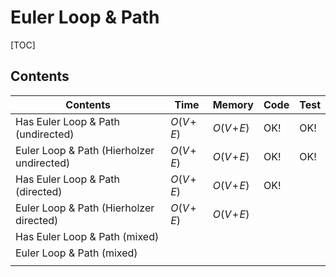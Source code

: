 # Euler Loop & Path



[TOC]



## Contents

| Contents                                  | Time         | Memory       | Code | Test |
| ----------------------------------------- | ------------ | ------------ | ---- | ---- |
| Has Euler Loop & Path (undirected)        | $O(V\!+\!E)$ | $O(V\!+\!E)$ | OK!  | OK!  |
| Euler Loop & Path (Hierholzer undirected) | $O(V\!+\!E)$ | $O(V\!+\!E)$ | OK!  | OK!  |
| Has Euler Loop & Path (directed)          | $O(V\!+\!E)$ | $O(V\!+\!E)$ | OK!  |      |
| Euler Loop & Path (Hierholzer directed)   | $O(V\!+\!E)$ | $O(V\!+\!E)$ |      |      |
| Has Euler Loop & Path (mixed)             |              |              |      |      |
| Euler Loop & Path (mixed)                 |              |              |      |      |
|                                           |              |              |      |      |

